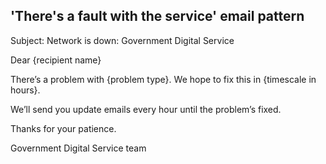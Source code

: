 ## 'There's a fault with the service' email pattern

Subject: Network is down: Government Digital Service

Dear {recipient name}

There’s a problem with {problem type}. We hope to fix this in {timescale in hours}. 

We’ll send you update emails every hour until the problem’s fixed.

Thanks for your patience.

Government Digital Service team


